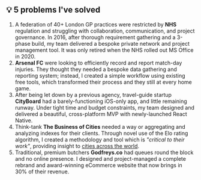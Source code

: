 ## 💡 5 problems I've solved

1. A federation of 40+ London GP practices were restricted by **NHS** regulation and struggling with collaboration, communication, and project governance. In 2016, after thorough requirement gathering and a 3-phase build, my team delivered a bespoke private network and project management tool. It was only retired when the NHS rolled out MS Office in 2020.
2. **Arsenal FC** were looking to efficiently record and report match-day injuries. They thought they needed a bespoke data gathering and reporting system; instead, I created a simple workflow using existing free tools, which transformed their process and they still at every home game.
3. After being let down by a previous agency, travel-guide startup **CityBoard** had a barely-functioning iOS-only app, and little remaining runway. Under tight time and budget constraints, my team designed and delivered a beautiful, cross-platform MVP with newly-launched React Native.
4. Think-tank **The Business of Cities** needed a way or aggregating and analyzing indexes for their clients. Through novel use of the Elo rating algorithm, I created a methodology and tool which is _"critical to their work"_, providing insight to [cities across the world](https://www.thebusinessofcities.com/partners).
5. Traditional, premium butchers **Godfreys.co** had queues round the block and no online presence. I designed and project-managed a complete rebrand and award-winning eCommerce website that now brings in 30% of their revenue.
